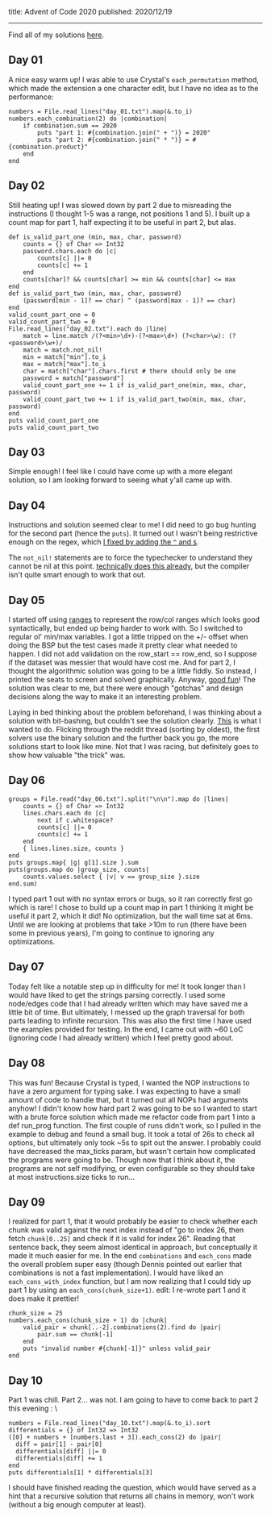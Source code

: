 title: Advent of Code 2020
published: 2020/12/19

---

Find all of my solutions [here](https://github.com/lwakefield/advent-of-code/tree/master/2020). 

## Day 01

A nice easy warm up! I was able to use Crystal's `each_permutation` method, which made the extension a one character edit, but I have no idea as to the performance:

```
numbers = File.read_lines("day_01.txt").map(&.to_i)
numbers.each_combination(2) do |combination|
    if combination.sum == 2020
        puts "part 1: #{combination.join(" + ")} = 2020"
        puts "part 2: #{combination.join(" * ")} = #{combination.product}"
    end
end
```

## Day 02

Still heating up! I was slowed down by part 2 due to misreading the instructions (I thought 1-5 was a range, not positions 1 and 5). I built up a count map for part 1, half expecting it to be useful in part 2, but alas.

```
def is_valid_part_one (min, max, char, password)
    counts = {} of Char => Int32
    password.chars.each do |c|
        counts[c] ||= 0
        counts[c] += 1
    end
    counts[char]? && counts[char] >= min && counts[char] <= max
end
def is_valid_part_two (min, max, char, password)
    (password[min - 1]? == char) ^ (password[max - 1]? == char)
end
valid_count_part_one = 0
valid_count_part_two = 0
File.read_lines("day_02.txt").each do |line|
    match = line.match /(?<min>\d+)-(?<max>\d+) (?<char>\w): (?<password>\w+)/
    match = match.not_nil!
    min = match["min"].to_i
    max = match["max"].to_i
    char = match["char"].chars.first # there should only be one
    password = match["password"]
    valid_count_part_one += 1 if is_valid_part_one(min, max, char, password)
    valid_count_part_two += 1 if is_valid_part_two(min, max, char, password)
end
puts valid_count_part_one
puts valid_count_part_two
```

## Day 03

Simple enough! I feel like I could have come up with a more elegant solution, so I am looking forward to seeing what y'all came up with.

## Day 04

Instructions and solution seemed clear to me! I did need to go bug hunting for the second part (hence the `puts`). It turned out I wasn't being restrictive enough on the regex, which [I fixed by adding the `^` and `$`](https://github.com/lwakefield/advent-of-code/blob/master/2020/day_04.cr#L51).

The `not_nil!` statements are to force the typechecker to understand they cannot be nil at this point. [technically does this already](https://github.com/lwakefield/advent-of-code/blob/master/2020/day_04.cr#L26), but the compiler isn't quite smart enough to work that out.

## Day 05

I started off using [ranges](https://crystal-lang.org/reference/syntax_and_semantics/literals/range.html) to represent the row/col ranges which looks good syntactically, but ended up being harder to work with. So I switched to regular ol' min/max variables.
I got a little tripped on the +/- offset when doing the BSP but the test cases made it pretty clear what needed to happen.
I did not add validation on the row_start == row_end, so I suppose if the dataset was messier that would have cost me.
And for part 2, I thought the algorithmic solution was going to be a little fiddly. So instead, I printed the seats to screen and solved graphically.
Anyway, [good fun](https://github.com/lwakefield/advent-of-code/blob/master/2020/day_05.cr)! The solution was clear to me, but there were enough "gotchas" and design decisions along the way to make it an interesting problem.

Laying in bed thinking about the problem beforehand, I was thinking about a solution with bit-bashing, but couldn't see the solution clearly. [This](https://github.com/sophiebits/adventofcode/blob/main/2020/day05.py#L12-L15) is what I wanted  to do.
Flicking through the reddit thread (sorting by oldest), the first solvers use the binary solution and the further back you go, the more solutions start to look like mine.
Not that I was racing, but definitely goes to show how valuable "the trick" was.

## Day 06

```
groups = File.read("day_06.txt").split("\n\n").map do |lines|
    counts = {} of Char => Int32
    lines.chars.each do |c|
        next if c.whitespace?
        counts[c] ||= 0
        counts[c] += 1
    end
    { lines.lines.size, counts }
end
puts groups.map{ |g| g[1].size }.sum
puts(groups.map do |group_size, counts|
    counts.values.select { |v| v == group_size }.size
end.sum)
```

I typed part 1 out with no syntax errors or bugs, so it ran correctly first go which is rare!
I chose to build up a count map in part 1 thinking it might be useful it part 2, which it did!
No optimization, but the wall time sat at 6ms. Until we are looking at problems that take >10m to run (there have been some in previous years), I'm going to continue to ignoring any optimizations.

## Day 07

Today felt like a notable step up in difficulty for me!
It took longer than I would have liked to get the strings parsing correctly.
I used some node/edges code that I had already written which may have saved me a little bit of time. But ultimately, I messed up the graph traversal for both parts leading to infinite recursion.
This was also the first time I have used the examples provided for testing.
In the end, I came out with ~60 LoC (ignoring code I had already written) which I feel pretty good about.

## Day 08

This was fun!
Because Crystal is typed, I wanted the NOP instructions to have a zero argument for typing sake. I was expecting to have a small amount of code to handle that, but it turned out all NOPs had arguments anyhow!
I didn't know how hard part 2 was going to be so I wanted to start with a brute force solution which made me refactor code from part 1 into a def run_prog function. The first couple of runs didn't work, so I pulled in the example to debug and found a small bug. It took a total of 26s to check all options, but ultimately only took ~5s to spit out the answer. I probably could have decreased the max_ticks param, but wasn't certain how complicated the programs were going to be. Though now that I think about it, the programs are not self modifying, or even configurable so they should take at most instructions.size ticks to run...

## Day 09

I realized for part 1, that it would probably be easier to check whether each chunk was valid against the next index instead of "go to index 26, then fetch `chunk[0..25]` and check if it is valid for index 26".
Reading that sentence back, they seem almost identical in approach, but conceptually it made it much easier for me.
In the end `combinations` and `each_cons` made the overall problem super easy (though Dennis pointed out earlier that combinations is not a fast implementation).
I would have liked an `each_cons_with_index` function, but I am now realizing that I could tidy up part 1 by using an `each_cons(chunk_size+1)`.
edit: I re-wrote part 1 and it does make it prettier!

```
chunk_size = 25
numbers.each_cons(chunk_size + 1) do |chunk|
    valid_pair = chunk[..-2].combinations(2).find do |pair|
        pair.sum == chunk[-1]
    end
    puts "invalid number #{chunk[-1]}" unless valid_pair
end
```

## Day 10

Part 1 was chill. Part 2... was not. I am going to have to come back to part 2 this evening : \

```
numbers = File.read_lines("day_10.txt").map(&.to_i).sort
differentials = {} of Int32 => Int32
([0] + numbers + [numbers.last + 3]).each_cons(2) do |pair|
  diff = pair[1] - pair[0]
  differentials[diff] ||= 0
  differentials[diff] += 1
end
puts differentials[1] * differentials[3]
```

I should have finished reading the question, which would have served as a hint that a recursive solution that returns all chains in memory, won't work (without a big enough computer at least).
